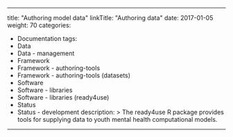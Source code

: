 
---
title: "Authoring model data"
linkTitle: "Authoring data"
date: 2017-01-05
weight: 70
categories: 
- Documentation
tags: 
- Data
- Data - management
- Framework
- Framework - authoring-tools
- Framework - authoring-tools (datasets)
- Software
- Software - libraries
- Software - libraries (ready4use)
- Status
- Status - development
description: >
  The ready4use R package provides tools for supplying data to youth mental health computational models.
---
